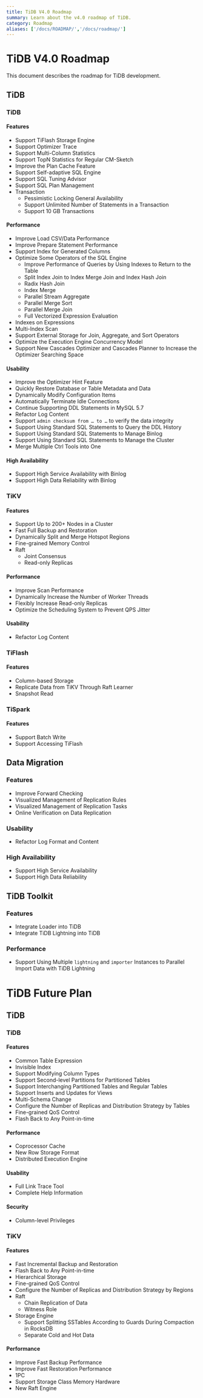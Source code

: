```yaml
---
title: TiDB V4.0 Roadmap
summary: Learn about the v4.0 roadmap of TiDB.
category: Roadmap
aliases: ['/docs/ROADMAP/','/docs/roadmap/']
---
```


<!-- markdownlint-disable MD001 -->

# TiDB V4.0 Roadmap

This document describes the roadmap for TiDB development.

## TiDB

### TiDB

#### Features

* Support TiFlash Storage Engine
* Support Optimizer Trace
* Support Multi-Column Statistics
* Support TopN Statistics for Regular CM-Sketch
* Improve the Plan Cache Feature
* Support Self-adaptive SQL Engine
* Support SQL Tuning Advisor
* Support SQL Plan Management
* Transaction
    + Pessimistic Locking General Availability
    + Support Unlimited Number of Statements in a Transaction
    + Support 10 GB Transactions

#### Performance

* Improve Load CSV/Data Performance
* Improve Prepare Statement Performance
* Support Index for Generated Columns
* Optimize Some Operators of the SQL Engine
    + Improve Performance of Queries by Using Indexes to Return to the Table
    + Split Index Join to Index Merge Join and Index Hash Join
    + Radix Hash Join
    + Index Merge
    + Parallel Stream Aggregate
    + Parallel Merge Sort
    + Parallel Merge Join
    + Full Vectorized Expression Evaluation
* Indexes on Expressions
* Multi-Index Scan
* Support External Storage for Join, Aggregate, and Sort Operators
* Optimize the Execution Engine Concurrency Model
* Support New Cascades Optimizer and Cascades Planner to Increase the Optimizer Searching Space

#### Usability

* Improve the Optimizer Hint Feature
* Quickly Restore Database or Table Metadata and Data
* Dynamically Modify Configuration Items
* Automatically Terminate Idle Connections
* Continue Supporting DDL Statements in MySQL 5.7
* Refactor Log Content
* Support `admin checksum from … to …` to verify the data integrity
* Support Using Standard SQL Statements to Query the DDL History
* Support Using Standard SQL Statements to Manage Binlog
* Support Using Standard SQL Statements to Manage the Cluster
* Merge Multiple Ctrl Tools into One

#### High Availability

* Support High Service Availability with Binlog
* Support High Data Reliability with Binlog

### TiKV

#### Features

* Support Up to 200+ Nodes in a Cluster
* Fast Full Backup and Restoration
* Dynamically Split and Merge Hotspot Regions
* Fine-grained Memory Control
* Raft
    + Joint Consensus
    + Read-only Replicas

#### Performance

* Improve Scan Performance
* Dynamically Increase the Number of Worker Threads
* Flexibly Increase Read-only Replicas
* Optimize the Scheduling System to Prevent QPS Jitter

#### Usability

* Refactor Log Content

### TiFlash

#### Features

* Column-based Storage
* Replicate Data from TiKV Through Raft Learner
* Snapshot Read

### TiSpark

#### Features

* Support Batch Write
* Support Accessing TiFlash

## Data Migration

### Features

* Improve Forward Checking
* Visualized Management of Replication Rules
* Visualized Management of Replication Tasks
* Online Verification on Data Replication

### Usability

* Refactor Log Format and Content

### High Availability

* Support High Service Availability
* Support High Data Reliability

## TiDB Toolkit

### Features

* Integrate Loader into TiDB
* Integrate TiDB Lightning into TiDB

### Performance

* Support Using Multiple `lightning` and `importer` Instances to Parallel Import Data with TiDB Lightning

# TiDB Future Plan

## TiDB

### TiDB

#### Features

* Common Table Expression
* Invisible Index
* Support Modifying Column Types
* Support Second-level Partitions for Partitioned Tables
* Support Interchanging Partitioned Tables and Regular Tables
* Support Inserts and Updates for Views
* Multi-Schema Change
* Configure the Number of Replicas and Distribution Strategy by Tables
* Fine-grained QoS Control
* Flash Back to Any Point-in-time

#### Performance

* Coprocessor Cache
* New Row Storage Format
* Distributed Execution Engine

#### Usability

* Full Link Trace Tool
* Complete Help Information

#### Security

* Column-level Privileges

### TiKV

#### Features

* Fast Incremental Backup and Restoration
* Flash Back to Any Point-in-time
* Hierarchical Storage
* Fine-grained QoS Control
* Configure the Number of Replicas and Distribution Strategy by Regions
* Raft
    + Chain Replication of Data
    + Witness Role
* Storage Engine
    + Support Splitting SSTables According to Guards During Compaction in RocksDB
    + Separate Cold and Hot Data

#### Performance

* Improve Fast Backup Performance
* Improve Fast Restoration Performance
* 1PC
* Support Storage Class Memory Hardware
* New Raft Engine
